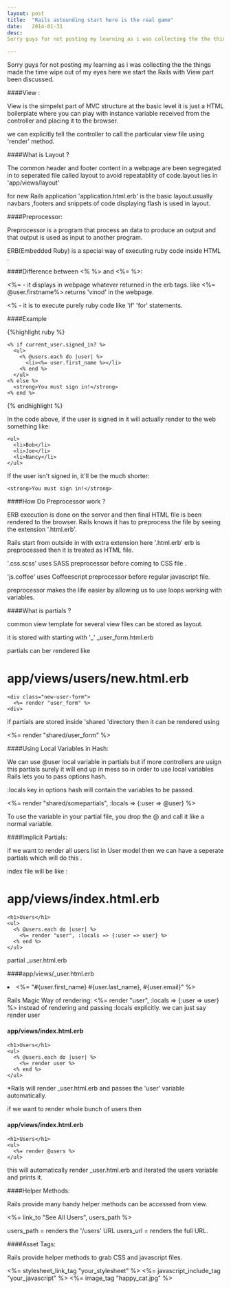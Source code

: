 ```yaml
---
layout: post
title:  "Rails astounding start here is the real game"
date:   2014-01-31 
desc: 
Sorry guys for not posting my learning as i was collecting the the things made the time wipe out of my eyes here we start the Rails with View part been discussed.

---
```



Sorry guys for not posting my learning as i was collecting the the things made the time wipe out of my eyes here we start the Rails with View part been discussed.

####View :

View is the simpelst part of MVC structure at the basic level it is just a HTML boilerplate where you can play with instance variable received from the controller and placing it to the browser.

we can explicitly tell the controller to call the particular view file using 'render' method.

####What is Layout ?

The common header and footer content in a webpage are been segregated in to seperated file called layout to avoid repeatablity of code.layout lies in 'app/views/layout'

for new Rails application 'application.html.erb' is the basic layout.usually navbars ,footers and snippets of code displaying flash is used in layout.

####Preprocessor:

Preprocessor is a program that process an data to produce an output and that output is used as input to another program.

ERB(Embedded Ruby) is a special way of executing ruby code inside HTML .

####Difference between <% %> and <%= %>:

<%= - it displays in webpage whatever returned in the erb tags. like <%= @user.firstname%> returns 'vinod' in the webpage.

<% - it is to execute purely ruby code like 'if' 'for' statements.

####Example

{%highlight ruby %}

    <% if current_user.signed_in? %>
      <ul>
        <% @users.each do |user| %>
          <li><%= user.first_name %></li>
        <% end %>
      </ul>
    <% else %>
      <strong>You must sign in!</strong>
    <% end %>
{% endhighlight %}

In the code above, if the user is signed in it will actually render to the web something like:

    <ul>
      <li>Bob</li>
      <li>Joe</li>
      <li>Nancy</li>
    </ul>

If the user isn't signed in, it'll be the much shorter:

    <strong>You must sign in!</strong>

####How Do Preprocessor work ?

ERB execution is done on the server and then final HTML file is been rendered to the browser. Rails knows it has to preprocess the file by seeing the extension '.html.erb'.

Rails start from outside in with extra extension here '.html.erb' erb is preprocessed then it is treated as HTML file.

'.css.scss' uses SASS preprocessor before coming to CSS file .

'js.coffee' uses Coffeescript preprocessor before regular javascript file.

preprocessor makes the life easier by allowing us to use loops working with variables.

####What is partials ?

common view template for several view files can be stored as layout.

it is stored with starting with '_' _user_form.html.erb

partials can ber rendered like
   # app/views/users/new.html.erb
    <div class="new-user-form">
      <%= render "user_form" %>
    <div>

 if partials are stored inside 'shared 'directory then it can be rendered using

 <%= render "shared/user_form" %>

 ####Using Local Variables in Hash:

 We can use @user local variable in partials but if more controllers are usign this partials surely it will end up in mess so in order to use local variables Rails lets you to pass options hash.

 :locals key in options hash will contain the variables to be passed.

 <%= render "shared/somepartials", :locals => {:user => @user} %>

 To use the variable in your partial file, you drop the @ and call it like a normal variable.

####Implicit Partials:

if we want to render all users list in User model then we can have a seperate partials which will do this .

index file will be like :
   # app/views/index.html.erb
    <h1>Users</h1>
    <ul>
      <% @users.each do |user| %>
        <%= render "user", :locals => {:user => user} %>
      <% end %>
    </ul>

partial _user.html.erb

  ####app/views/_user.html.erb
    <li><%= "#{user.first_name} #{user.last_name}, #{user.email}" %></li>


Rails Magic Way of rendering:
    <%= render "user", :locals => {:user => user} %>
instead of rendering and passing :locals explicitly. we can just say render user


   #### app/views/index.html.erb
    <h1>Users</h1>
    <ul>
      <% @users.each do |user| %>
        <%= render user %>     
      <% end %>
    </ul>

*Rails will render _user.html.erb and passes the 'user' variable automatically.

if we want to render whole bunch of users then 

  #### app/views/index.html.erb
    <h1>Users</h1>
    <ul>
      <%= render @users %>
    </ul>

this will automatically render _user.html.erb and iterated the users variable and prints it.

####Helper Methods:

Rails provide many handy helper methods can be accessed from view.

  <%= link_to "See All Users", users_path %>

  users_path = renders the '/users' URL
  users_url = renders the full URL.

####Asset Tags:

Rails provide helper methods to grab CSS and javascript files.

<%= stylesheet_link_tag "your_stylesheet" %>
    <%= javascript_include_tag "your_javascript" %>
    <%= image_tag "happy_cat.jpg" %>

